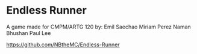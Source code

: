# Endless Runner
A game made for CMPM/ARTG 120 by:
Emil Saechao
Miriam Perez
Naman Bhushan
Paul Lee

https://github.com/NBtheMC/Endless-Runner
